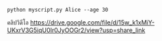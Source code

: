 ```
python myscript.py Alice --age 30

```
คลิปวิดีโอ
https://drive.google.com/file/d/15w_k1xMiY-UKxrV3G5iqU0Ir0JyOOGr2/view?usp=share_link
